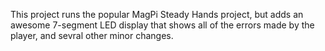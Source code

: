 This project runs the popular MagPi Steady Hands project, but adds an awesome 7-segment LED display that shows all of the errors made by the player, and sevral other minor changes.

